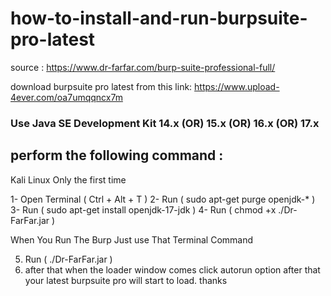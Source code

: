 # how-to-install-and-run-burpsuite-pro-latest

source : https://www.dr-farfar.com/burp-suite-professional-full/

download burpsuite pro latest from this link:
https://www.upload-4ever.com/oa7umqqncx7m

### Use Java SE Development Kit 14.x (OR) 15.x (OR) 16.x (OR) 17.x
## perform the following command :

Kali Linux Only the first time

1- Open Terminal ( Ctrl + Alt + T )
2- Run ( sudo apt-get purge openjdk-\* )
3- Run ( sudo apt-get install openjdk-17-jdk )
4- Run ( chmod +x ./Dr-FarFar.jar )

When You Run The Burp Just use That Terminal Command

5. Run ( ./Dr-FarFar.jar )
6. after that when the loader window comes click autorun option 
after that your latest burpsuite pro will start to load.
thanks

